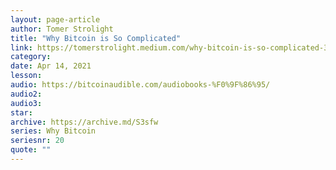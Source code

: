 ```yaml
---
layout: page-article
author: Tomer Strolight
title: "Why Bitcoin is So Complicated"
link: https://tomerstrolight.medium.com/why-bitcoin-is-so-complicated-35d279e497dd
category: 
date: Apr 14, 2021
lesson: 
audio: https://bitcoinaudible.com/audiobooks-%F0%9F%86%95/
audio2: 
audio3: 
star: 
archive: https://archive.md/S3sfw
series: Why Bitcoin
seriesnr: 20
quote: ""
---
```

